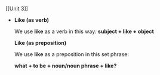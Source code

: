 [[Unit 3]]
- **Like (as verb)**
    
    We use **like** as a verb in this way: **subject + like + object**
    
    **Like (as preposition)**
    
    We use **like** as a preposition in this set phrase:
    
    **what + to be + noun/noun phrase + like?**